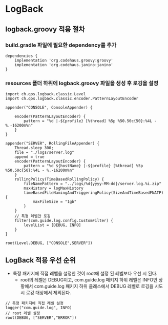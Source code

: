 # LogBack
## logback.groovy 적용 절차
### build.gradle 파일에 필요한 dependency를 추가
```
dependencies {
    implementation 'org.codehaus.groovy:groovy'
    implementation 'org.codehaus.janino:janino'
}
```
### resources 폴더 하위에 logback.groovy 파일을 생성 후 로깅을 설정
```
import ch.qos.logback.classic.Level
import ch.qos.logback.classic.encoder.PatternLayoutEncoder

appender("CONSOLE", ConsoleAppender) {

    encoder(PatternLayoutEncoder) {
        pattern = "%d |-${profile} [%thread] %5p %50.50c{50}:%4L - %.-16200m%n"
    }
}

appender("SERVER", RollingFileAppender) {
    Thread.sleep 300;
    file = "./logs/server.log"
    append = true
    encoder(PatternLayoutEncoder) {
        pattern = "%d ${hostName} |-${profile} [%thread] %5p %50.50c{50}:%4L - %.-16200m%n"
    }
    rollingPolicy(TimeBasedRollingPolicy) {
        fileNamePattern = "../logs/%d{yyyy-MM-dd}/server.log.%i.zip"
        maxHistory = logMaxHistory
        timeBasedFileNamingAndTriggeringPolicy(SizeAndTimeBasedFNATP) {
            maxFileSize = "1gb"
        }
    }
    // 특정 레벨만 로깅
    filter(com.guide.log.config.CustomFilter) {
        levelList = [DEBUG, INFO]
    }
}

root(Level.DEBUG, ["CONSOLE",SERVER"])
```

## LogBack 적용 우선 순위
* 특정 패키지에 직접 레벨을 설정한 것이 root에 설정 된 레벨보다 우선 시 된다.
    * root의 레벨은 DEBUG이고, com.guide.log 패키지 하위 레벨은 INFO인 상황에서 com.guide.log 패키지 하위 클래스에서 DEBUG 레벨로 로깅을 시도 시 로깅 대상에서 제외된다.
```
// 특정 패키지에 직접 레벨 설정
logger("com.guide.log", INFO)
// root 레벨 설정
root(DEBUG, ["SERVER","ERROR"])
```

